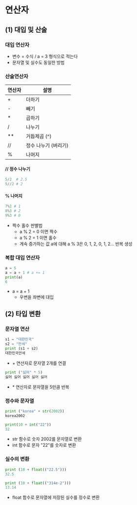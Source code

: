 #  연산자

## (1) 대입 및 산술

### 대입 연산자

- 변수 = 수식 / a = 3 형식으로 적는다
- 문자열 및 실수도 동일한 방법

### 산술연산자

| 연산자 | 설명                 |
| ------ | -------------------- |
| +      | 더하기               |
| -      | 빼기                 |
| *      | 곱하기               |
| /      | 나누기               |
| **     | 거듭제곱 (^)         |
| //     | 정수 나누기 (버리기) |
| %      | 나머지               |

#### // 정수 나누기

``` python
5/2  # 2.5
5//2 # 2
```

#### % 나머지

``` python
7%2 # 1
8%3 # 2
9%3 # 0
```

- 짝수 홀수 판별법
  - a % 2 = 0 이면 짝수
  - a % 2 = 1 이면 홀수
  - 계속 증가하는 값 a에 대해 a % 3은 0, 1, 2, 0, 1, 2... 반복 생성



### 복합 대입 연산자

``` python
a = 5
a = a + 1 # a += 1
print(a) 
6
```

- a = a + 1
  - 우변을 좌변에 대입



## (2) 타입 변환

### 문자열 연산

``` python
s1 = "대한민국"
s2 = "만세"
print (s1 + s2)
대한민국만세
```

- \+ 연산자로 문자열 2개를 연결

``` python
print ("싫어" * 5)
싫어 싫어 싫어 싫어 싫어
```

- \* 연산자로 문자열을 5만큼 반복



### 정수와 문자열

``` python
print ("korea" + str(2002))
korea2002

print(10 + int("22"))
32
```

- str 함수로 숫자 2002를 문자열로 변환
- int 함수로 문자 "22"를 숫자로 변환



### 실수의 변환

```python
print (10 + float(("22.5")))
32.5

print (10 + float(("314e-2")))
13.14
```

- float 함수로 문자열에 저장된 실수를 정수로 변환